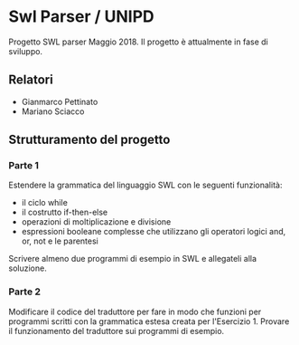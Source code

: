 # Swl Parser / UNIPD

Progetto SWL parser Maggio 2018.
Il progetto è attualmente in fase di sviluppo.

## Relatori

- Gianmarco Pettinato
- Mariano Sciacco


## Strutturamento del progetto

### Parte 1

Estendere la grammatica del linguaggio SWL con le seguenti funzionalità:

- il ciclo while
- il costrutto if-then-else
- operazioni di moltiplicazione e divisione
- espressioni booleane complesse che utilizzano gli operatori logici and, or, not e le parentesi

Scrivere almeno due programmi di esempio in SWL e allegateli alla soluzione.

### Parte 2

Modificare il codice del traduttore per fare in modo che funzioni per programmi scritti con la grammatica estesa 
creata per l'Esercizio 1. 
Provare il funzionamento del traduttore sui programmi di esempio.

